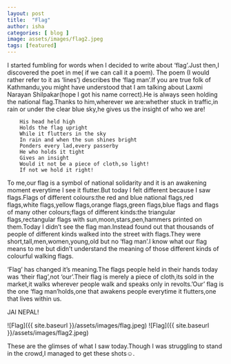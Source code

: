 ```yaml
---
layout: post
title:  "Flag"
author: isha
categories: [ blog ]
image: assets/images/flag2.jpeg
tags: [featured]
---
```

       

I started fumbling for words when I decided to write about ‘flag’.Just then,I discovered the poet in me( if we can call it a poem). The poem (I would rather refer to it as ‘lines’)   describes the ‘flag man’.If you are true folk of Kathmandu,you might have understood that I am talking about Laxmi Narayan Shilpakar(hope I got his name correct).He is always seen holding the national flag.Thanks to him,wherever we are:whether stuck in traffic,in rain or under the clear blue sky,he gives us the insight of who we are!

        His head held high 
        Holds the flag upright 
        While it flutters in the sky
        In rain and when the sun shines bright
        Ponders every lad,every passerby
        He who holds it tight 
        Gives an insight
        Would it not be a piece of cloth,so light!
        If not we hold it right!

To me,our flag is a symbol of national solidarity and it is an awakening moment everytime I see it flutter.But today I felt different because I saw flags.Flags of different colours:the red and blue national flags,red flags,white flags,yellow flags,orange flags,green flags,blue flags and flags of many other colours;flags of different kinds:the triangular flags,rectangular flags with sun,moon,stars,pen,hammers printed on them.Today I didn’t see the flag man.Instead found out that thousands of people of different kinds walked into the street with flags.They were short,tall,men,women,young,old but no ‘flag man’.I know what our flag means to me but didn’t understand the meaning of those different kinds of colourful walking flags.

‘Flag’ has changed it’s meaning.The flags people held in their hands today was ‘their flag’,not ‘our’.Their flag is merely a piece of cloth,its sold in the market,it walks wherever  people walk and speaks only in revolts.’Our’ flag is the one ‘flag man’holds,one that awakens people everytime it flutters,one that lives within us.

JAI NEPAL!

![Flag]({{ site.baseurl }}/assets/images/flag.jpeg)
![Flag]({{ site.baseurl }}/assets/images/flag2.jpeg)

These are the glimses of what I saw today.Though I was struggling to stand in the crowd,I managed to get these shots☺.
